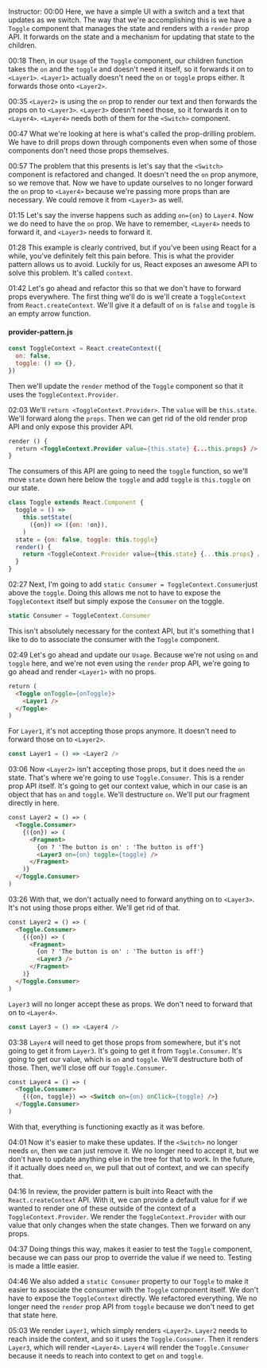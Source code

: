 Instructor: 00:00 Here, we have a simple UI with a switch and a text that updates as we switch. The way that we're accomplishing this is we have a `Toggle` component that manages the state and renders with a `render` prop API. It forwards on the state and a mechanism for updating that state to the children.

00:18 Then, in our `Usage` of the `Toggle` component, our children function takes the `on` and the `toggle` and doesn't need it itself, so it forwards it on to `<Layer1>`. `<Layer1>` actually doesn't need the `on` or `toggle` props either. It forwards those onto `<Layer2>`.

00:35 `<Layer2>` is using the `on` prop to render our text and then forwards the props on to `<Layer3>`. `<Layer3>` doesn't need those, so it forwards it on to `<Layer4>`. `<Layer4>` needs both of them for the `<Switch>` component.

00:47 What we're looking at here is what's called the prop-drilling problem. We have to drill props down through components even when some of those components don't need those props themselves.

00:57 The problem that this presents is let's say that the `<Switch>` component is refactored and changed. It doesn't need the `on` prop anymore, so we remove that. Now we have to update ourselves to no longer forward the `on` prop to `<Layer4>` because we're passing more props than are necessary. We could remove it from `<Layer3>` as well.

01:15 Let's say the inverse happens such as adding `on={on}` to `Layer4`. Now we do need to have the `on` prop. We have to remember, `<Layer4>` needs to forward it, and `<Layer3>` needs to forward it.

01:28 This example is clearly contrived, but if you've been using React for a while, you've definitely felt this pain before. This is what the provider pattern allows us to avoid. Luckily for us, React exposes an awesome API to solve this problem. It's called `context`.

01:42 Let's go ahead and refactor this so that we don't have to forward props everywhere. The first thing we'll do is we'll create a `ToggleContext` from `React.createContext`. We'll give it a default of `on` is `false` and `toggle` is an empty arrow function. 

#### provider-pattern.js
```javascript
const ToggleContext = React.createContext({
  on: false,
  toggle: () => {},
})
```

Then we'll update the `render` method of the `Toggle` component so that it uses the `ToggleContext.Provider`.

02:03 We'll `return <ToggleContext.Provider>`. The `value` will be `this.state`. We'll forward along the `props`. Then we can get rid of the old render prop API and only expose this provider API. 

```html
render () {
  return <ToggleContext.Provider value={this.state} {...this.props} />
}
```

The consumers of this API are going to need the `toggle` function, so we'll move `state` down here below the `toggle` and add `toggle` is `this.toggle` on our state.

```javascript
class Toggle extends React.Component {
  toggle = () => 
    this.setState(
      ({on}) => ({on: !on}),
    )
  state = {on: false, toggle: this.toggle}
  render() {
    return <ToggleContext.Provider value={this.state} {...this.props} />
  }
}
```

02:27 Next, I'm going to add `static Consumer = ToggleContext.Consumer`just above the `toggle`. Doing this allows me not to have to expose the `ToggleContext` itself but simply expose the `Consumer` on the toggle. 

```javascript
static Consumer = ToggleContext.Consumer
```

This isn't absolutely necessary for the context API, but it's something that I like to do to associate the consumer with the `Toggle` component.

02:49 Let's go ahead and update our `Usage`. Because we're not using `on` and `toggle` here, and we're not even using the `render` prop API, we're going to go ahead and render `<Layer1>` with no props. 

```html
return (
  <Toggle onToggle={onToggle}>
    <Layer1 />
  </Toggle>
)
```

For `Layer1`, it's not accepting those props anymore. It doesn't need to forward those on to `<Layer2>`.

```javascript
const Layer1 = () => <Layer2 />
```

03:06 Now `<Layer2>` isn't accepting those props, but it does need the `on` state. That's where we're going to use `Toggle.Consumer`. This is a render prop API itself. It's going to get our context value, which in our case is an object that has `on` and `toggle`. We'll destructure `on`. We'll put our fragment directly in here.

```html
const Layer2 = () => (
  <Toggle.Consumer>
    {({on}) => (
      <Fragment>
        {on ? 'The button is on' : 'The button is off'}
        <Layer3 on={on} toggle={toggle} /> 
      </Fragment>
    )}
  </Toggle.Consumer>
)
```

03:26 With that, we don't actually need to forward anything on to `<Layer3>`. It's not using those props either. We'll get rid of that. 

```html
const Layer2 = () => (
  <Toggle.Consumer>
    {({on}) => (
      <Fragment>
        {on ? 'The button is on' : 'The button is off'}
        <Layer3 /> 
      </Fragment>
    )}
  </Toggle.Consumer>
)

```

`Layer3` will no longer accept these as props. We don't need to forward that on to `<Layer4>`.

```javascript
const Layer3 = () => <Layer4 />
```

03:38 `Layer4` will need to get those props from somewhere, but it's not going to get it from `Layer3`. It's going to get it from `Toggle.Consumer`. It's going to get our value, which is `on` and `toggle`. We'll destructure both of those. Then, we'll close off our `Toggle.Consumer`. 

```html
const Layer4 = () => (
  <Toggle.Consumer>
    {({on, toggle}) => <Switch on={on} onClick={toggle} />}
  </Toggle.Consumer>
)
```

With that, everything is functioning exactly as it was before.

04:01 Now it's easier to make these updates. If the `<Switch>` no longer needs `on`, then we can just remove it. We no longer need to accept it, but we don't have to update anything else in the tree for that to work. In the future, if it actually does need `on`, we pull that out of context, and we can specify that.

04:16 In review, the provider pattern is built into React with the `React.createContext` API. With it, we can provide a default value for if we wanted to render one of these outside of the context of a `ToggleContext.Provider`. We render the `ToggleContext.Provider` with our value that only changes when the state changes. Then we forward on any props.

04:37 Doing things this way, makes it easier to test the `Toggle` component, because we can pass our prop to override the value if we need to. Testing is made a little easier.

04:46 We also added a `static Consumer` property to our `Toggle` to make it easier to associate the consumer with the `Toggle` component itself. We don't have to expose the `ToggleContext` directly. We refactored everything. We no longer need the `render` prop API from `toggle` because we don't need to get that state here.

05:03 We render `Layer1`, which simply renders `<Layer2>`. `Layer2` needs to reach inside the context, and so it uses the `Toggle.Consumer`. Then it renders `Layer3`, which will render `<Layer4>`. `Layer4` will render the `Toggle.Consumer` because it needs to reach into context to get `on` and `toggle`.